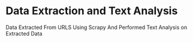 # Data Extraction and Text Analysis

Data Extracted From URLS Using Scrapy And Performed Text Analysis on Extracted Data
